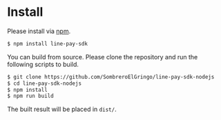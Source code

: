 # Install

Please install via [npm](https://www.npmjs.com/).

```bash
$ npm install line-pay-sdk
```

You can build from source. Please clone the repository and run the following
scripts to build.

``` bash
$ git clone https://github.com/SombreroElGringo/line-pay-sdk-nodejs
$ cd line-pay-sdk-nodejs
$ npm install
$ npm run build
```

The built result will be placed in `dist/`.
